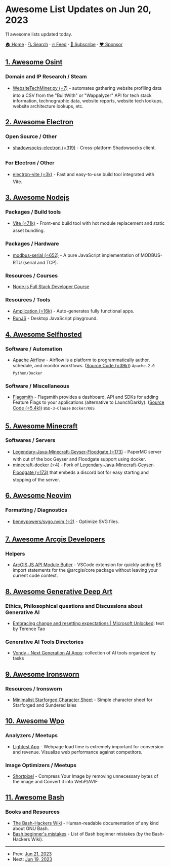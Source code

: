 # Awesome List Updates on Jun 20, 2023

11 awesome lists updated today.

[🏠 Home](/README.md) · [🔍 Search](https://www.trackawesomelist.com/search/) · [🔥 Feed](https://www.trackawesomelist.com/rss.xml) · [📮 Subscribe](https://trackawesomelist.us17.list-manage.com/subscribe?u=d2f0117aa829c83a63ec63c2f&id=36a103854c) · [❤️  Sponsor](https://github.com/sponsors/theowenyoung)



## [1. Awesome Osint](/content/jivoi/awesome-osint/README.md)

### Domain and IP Research / Steam

*   [WebsiteTechMiner.py (⭐7)](https://github.com/cybersader/WebsiteTechMiner-py) - automates gathering website profiling data into a CSV from the "BuiltWith" or "Wappalyzer" API for tech stack information, technographic data, website reports, website tech lookups, website architecture lookups, etc.

## [2. Awesome Electron](/content/sindresorhus/awesome-electron/README.md)

### Open Source / Other

*   [shadowsocks-electron (⭐319)](https://github.com/nojsja/shadowsocks-electron) - Cross-platform Shadowsocks client.

### For Electron / Other

*   [electron-vite (⭐3k)](https://github.com/alex8088/electron-vite) - Fast and easy-to-use build tool integrated with Vite.

## [3. Awesome Nodejs](/content/sindresorhus/awesome-nodejs/README.md)

### Packages / Build tools

*   [Vite (⭐71k)](https://github.com/vitejs/vite) - Front-end build tool with hot module replacement and static asset bundling.

### Packages / Hardware

*   [modbus-serial (⭐652)](https://github.com/yaacov/node-modbus-serial) - A pure JavaScript implementation of MODBUS-RTU (serial and TCP).

### Resources / Courses

*   [Node.js Full Stack Developer Course](https://kinsta.com/academy/course/node-js-full-stack-developer/)

### Resources / Tools

*   [Amplication (⭐16k)](https://github.com/amplication/amplication) - Auto-generates fully functional apps.
*   [RunJS](https://runjs.app) - Desktop JavaScript playground.

## [4. Awesome Selfhosted](/content/awesome-selfhosted/awesome-selfhosted/README.md)

### Software / Automation

*   [Apache Airflow](https://airflow.apache.org/) - Airflow is a platform to programmatically author, schedule, and monitor workflows. ([Source Code (⭐39k)](https://github.com/apache/airflow/)) `Apache-2.0` `Python/Docker`

### Software / Miscellaneous

*   [Flagsmith](https://flagsmith.com) - Flagsmith provides a dashboard, API and SDKs for adding Feature Flags to your applications (alternative to LaunchDarkly). ([Source Code (⭐5.4k)](https://github.com/flagsmith/flagsmith)) `BSD-3-Clause` `Docker/K8S`

## [5. Awesome Minecraft](/content/bs-community/awesome-minecraft/README.md)

### Softwares / Servers

*   [Legendary-Java-Minecraft-Geyser-Floodgate (⭐173)](https://github.com/TheRemote/Legendary-Java-Minecraft-Geyser-Floodgate) - PaperMC server with out of the box Geyser and Floodgate support using docker.
*   [minecraft-docker (⭐4)](https://github.com/tywil04/minecraft-docker) - Fork of [Legendary-Java-Minecraft-Geyser-Floodgate (⭐173)](https://github.com/TheRemote/Legendary-Java-Minecraft-Geyser-Floodgate) that embeds a discord bot for easy starting and stopping of the server.

## [6. Awesome Neovim](/content/rockerBOO/awesome-neovim/README.md)

### Formatting / Diagnostics

*   [bennypowers/svgo.nvim (⭐2)](https://github.com/bennypowers/svgo.nvim) - Optimize SVG files.

## [7. Awesome Arcgis Developers](/content/Esri/awesome-arcgis-developers/README.md)

### Helpers

*   [ArcGIS JS API Module Butler](https://marketplace.visualstudio.com/items?itemName=ScottDavis.vscode-arcgis-js-api-module-butler\&ssr=false#overview) - VSCode extension for quickly adding ES import statements for the @arcgis/core package without leaving your current code context.

## [8. Awesome Generative Deep Art](/content/filipecalegario/awesome-generative-deep-art/README.md)

### Ethics, Philosophical questions and Discussions about Generative AI

*   [Embracing change and resetting expectations | Microsoft Unlocked](https://unlocked.microsoft.com/ai-anthology/terence-tao/): text by Terence Tao

### Generative AI Tools Directories

*   [Vondy - Next Generation AI Apps](https://www.vondy.com/): collection of AI tools organized by tasks

## [9. Awesome Ironsworn](/content/Billiam/awesome-ironsworn/README.md)

### Resources / Ironsworn

*   [Minimalist Starforged Character Sheet](https://mendercap.itch.io/minimalist-starforged-character-sheet) - Simple character sheet for Starforged and Sundered Isles

## [10. Awesome Wpo](/content/davidsonfellipe/awesome-wpo/README.md)

### Analyzers / Meetups

*   [Lightest App](https://lightest.app/) - Webpage load time is extremely important for conversion and revenue. Visualize web performance against competitors.

### Image Optimizers / Meetups

*   [Shortpixel](https://shortpixel.com/online-image-compression) - Compress Your Image by removing unnecessary bytes of the image and Convert it into WebP/AVIF

## [11. Awesome Bash](/content/awesome-lists/awesome-bash/README.md)

### Books and Resources

*   [The Bash-Hackers Wiki](https://web.archive.org/web/20230406205817/https://wiki.bash-hackers.org/) - Human-readable documentation of any kind about GNU Bash.
*   [Bash beginner's mistakes](https://web.archive.org/web/20230330234404/https://wiki.bash-hackers.org/scripting/newbie_traps) - List of Bash beginner mistakes (by the Bash-Hackers Wiki).

---

- Prev: [Jun 21, 2023](/content/2023/06/21/README.md)
- Next: [Jun 19, 2023](/content/2023/06/19/README.md)